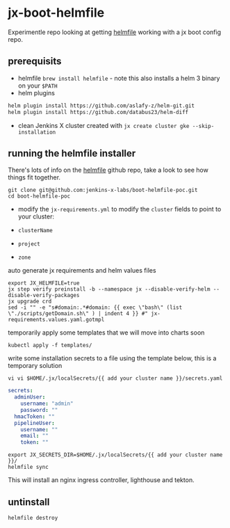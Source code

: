 # jx-boot-helmfile

Experimentle repo looking at getting [helmfile](https://github.com/roboll/helmfile) working with a jx boot config repo.

## prerequisits

- helmfile `brew install helmfile` - note this also installs a helm 3 binary on your `$PATH`
- helm plugins
```bash
helm plugin install https://github.com/aslafy-z/helm-git.git
helm plugin install https://github.com/databus23/helm-diff
```
- clean Jenkins X cluster created with `jx create cluster gke --skip-installation`

## running the helmfile installer

There's lots of info on the [helmfile](https://github.com/roboll/helmfile) github repo, take a look to see how things fit together.

```
git clone git@github.com:jenkins-x-labs/boot-helmfile-poc.git
cd boot-helmfile-poc
```

* modify the `jx-requirements.yml` to modify the `cluster` fields to point to your cluster: 

* `clusterName`
* `project`
* `zone`

auto generate jx requirements and helm values files
```
export JX_HELMFILE=true
jx step verify preinstall -b --namespace jx --disable-verify-helm --disable-verify-packages
jx upgrade crd
sed -i "" -e "s#domain:.*#domain: {{ exec \"bash\" (list \"./scripts/getDomain.sh\" ) | indent 4 }} #" jx-requirements.values.yaml.gotmpl
```
temporarily apply some templates that we will move into charts soon
```
kubectl apply -f templates/
```
write some installation secrets to a file using the template below, this is a temporary solution
```
vi vi $HOME/.jx/localSecrets/{{ add your cluster name }}/secrets.yaml
```
```yaml
secrets:     
  adminUser:
    username: "admin"
    password: "" 
  hmacToken: "" 
  pipelineUser:
    username: ""  
    email: "" 
    token: "" 
```
```
export JX_SECRETS_DIR=$HOME/.jx/localSecrets/{{ add your cluster name }}/
helmfile sync
```

This will install an nginx ingress controller, lighthouse and tekton.

## untinstall

```
helmfile destroy
```


